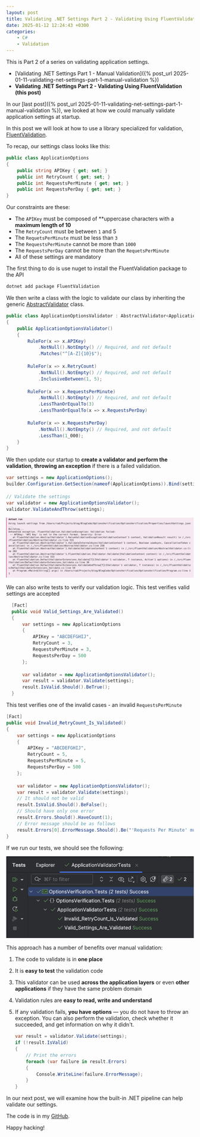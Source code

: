 ```yaml
---
layout: post
title: Validating .NET Settings Part 2 - Validating Using FluentValidation
date: 2025-01-12 12:24:43 +0300
categories:
    - C#
    - Validation
---
```


This is Part 2 of a series on validating application settings.

- [Validating .NET Settings Part 1 - Manual Validation]({% post_url 2025-01-11-validating-net-settings-part-1-manual-validation %})
- **Validating .NET Settings Part 2 - Validating Using FluentValidation (this post)**

In our [last post]({% post_url 2025-01-11-validating-net-settings-part-1-manual-validation %}), we looked at how we could manually validate application settings at startup.

In this post we will look at how to use a library specialized for validation, [FluentValidation](https://docs.fluentvalidation.net/en/latest/).

To recap, our settings class looks like this:

```c#
public class ApplicationOptions
{
    public string APIKey { get; set; }
    public int RetryCount { get; set; }
    public int RequestsPerMinute { get; set; }
    public int RequestsPerDay { get; set; }
}
```

Our constraints are these:

- The `APIKey` must be composed of **uppercase characters with a **maximum length of 10**
- The `RetryCount` must be between `1` and 5
- The `RequetsPerMinute` must be less than `3`
- The `RequestsPerMinute` cannot be more than `1000`
- The `RequestsPerDay` cannot be more than the `RequetsPerMinute`
- All of these settings are mandatory

The first thing to do is use nuget to install the FluentValidation package to the API

```c#
dotnet add package FluentValidation
```

We then write a class with the logic to validate our class by inheriting the generic [AbstractValidator](https://docs.fluentvalidation.net/en/latest/start.html) class.

```c#
public class ApplicationOptionsValidator : AbstractValidator<ApplicationOptions>
{
    public ApplicationOptionsValidator()
    {
        RuleFor(x => x.APIKey)
            .NotNull().NotEmpty() // Required, and not default
            .Matches("^[A-Z]{10}$");

        RuleFor(x => x.RetryCount)
            .NotNull().NotEmpty() // Required, and not default
            .InclusiveBetween(1, 5);

        RuleFor(x => x.RequestsPerMinute)
            .NotNull().NotEmpty() // Required, and not default
            .LessThanOrEqualTo(3)
            .LessThanOrEqualTo(x => x.RequestsPerDay)

        RuleFor(x => x.RequestsPerDay)
            .NotNull().NotEmpty() // Required, and not default
            .LessThan(1_000);
    }
}
```

We then update our startup to **create a validator and perform the validation**, **throwing an exception** if there is a failed validation.

```c#
var settings = new ApplicationOptions();
builder.Configuration.GetSection(nameof(ApplicationOptions)).Bind(settings);

// Validate the settings
var validator = new ApplicationOptionsValidator();
validator.ValidateAndThrow(settings);
```

![SettingsFluentValidationError](../images/2025/01/SettingsFluentValidationError.png)

We can also write tests to verify our validation logic. This test verifies valid settings are accepted

```c#
  [Fact]
  public void Valid_Settings_Are_Validated()
  {
      var settings = new ApplicationOptions
      {
          APIKey = "ABCDEFGHIJ",
          RetryCount = 3,
          RequestsPerMinute = 3,
          RequestsPerDay = 500
      };

      var validator = new ApplicationOptionsValidator();
      var result = validator.Validate(settings);
      result.IsValid.Should().BeTrue();
  }
```

This test verifies one of the invalid cases - an invalid `RequestsPerMinute`

```c#
[Fact]
public void Invalid_RetryCount_Is_Validated()
{
    var settings = new ApplicationOptions
    {
        APIKey = "ABCDEFGHIJ",
        RetryCount = 5,
        RequestsPerMinute = 5,
        RequestsPerDay = 500
    };

    var validator = new ApplicationOptionsValidator();
    var result = validator.Validate(settings);
    // It should not be valid
    result.IsValid.Should().BeFalse();
    // Should have only one error
    result.Errors.Should().HaveCount(1);
    // Error message should be as follows
    result.Errors[0].ErrorMessage.Should().Be("'Requests Per Minute' must be less than or equal to '3'.");
}
```

If we run our tests, we should see the following:

![SettingsFluentValidationTests](../images/2025/01/SettingsFluentValidationTests.png)

This approach has a number of benefits over manual validation:

1. The code to validate is in **one place**

2. It is **easy to test** the validation code

3. This validator can be used **across the application layers** or even **other applications** if they have the same problem domain

4. Validation rules are **easy to read, write and understand**

5. If any validation fails, **you have options** — you do not have to throw an exception. You can also perform the validation, check whether it succeeded, and get information on why it didn't.

    ```c#
    var result = validator.Validate(settings);
    if (!result.IsValid)
    {
        // Print the errors
        foreach (var failure in result.Errors)
        {
            Console.WriteLine(failure.ErrorMessage);
        }
    }
    ```

In our next post, we will examine how the built-in .NET pipeline can help validate our settings.

The code is in my [GitHub](https://github.com/conradakunga/BlogCode/tree/master/2025-01-12%20-%20Validating%20Settings%20-%20FluentValidation).

Happy hacking!
